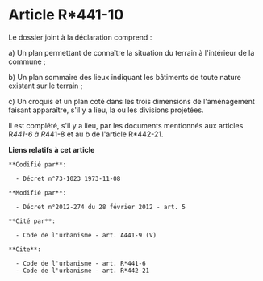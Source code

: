 # Article R*441-10

Le dossier joint à la déclaration comprend : 

a) Un plan permettant de connaître la situation du terrain à l'intérieur de la commune ; 

b) Un plan sommaire des lieux indiquant les bâtiments de toute nature existant sur le terrain ; 

c) Un croquis et un plan coté dans les trois dimensions de l'aménagement faisant apparaître, s'il y a lieu, la ou les
divisions projetées. 

Il est complété, s'il y a lieu, par les documents mentionnés aux articles R*441-6 à R*441-8 et au b de l'article R*442-21.

**Liens relatifs à cet article**

	**Codifié par**:

	  - Décret n°73-1023 1973-11-08

	**Modifié par**:

	  - Décret n°2012-274 du 28 février 2012 - art. 5

	**Cité par**:

	  - Code de l'urbanisme - art. A441-9 (V)

	**Cite**:

	  - Code de l'urbanisme - art. R*441-6
	  - Code de l'urbanisme - art. R*442-21
